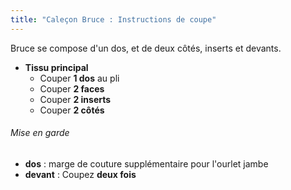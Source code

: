 ```yaml
---
title: "Caleçon Bruce : Instructions de coupe"
---
```


Bruce se compose d'un dos, et de deux côtés, inserts et devants.

- **Tissu principal**
  - Couper **1 dos** au pli
  - Couper **2 faces**
  - Couper **2 inserts**
  - Couper **2 côtés**

<Warning>

###### Mise en garde
- **dos** : marge de couture supplémentaire pour l'ourlet jambe
- **devant** : Coupez **deux fois**

</Warning>
